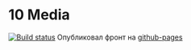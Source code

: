 # 10 Media
[![Build status](https://ci.appveyor.com/api/projects/status/3bbk3j20x8sy5t5k?svg=true)](https://ci.appveyor.com/project/igrkirillov/lesson-media)
Опубликовал фронт на [github-pages](https://igrkirillov.github.io/lesson-animations/#)

